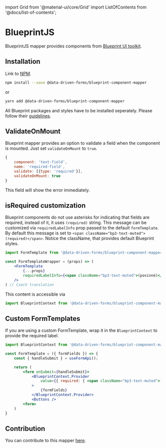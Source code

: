 import Grid from '@material-ui/core/Grid'
import ListOfContents from '@docs/list-of-contents';

<Grid container item>
<Grid item xs={12} md={10}>

# BlueprintJS

BlueprintJS mapper provides components from [Blueprint UI toolkit](https://blueprintjs.com/).

## Installation

Link to [NPM](https://www.npmjs.com/package/@data-driven-forms/blueprint-component-mapper).

```sh
npm install --save @data-driven-forms/blueprint-component-mapper
```
or
```sh
yarn add @data-driven-forms/blueprint-component-mapper
```

All Blueprint packages and styles have to be installed seperately. Please follow their [guidelines](https://blueprintjs.com/docs/#blueprint/getting-started).

## ValidateOnMount

Blueprint mapper provides an option to validate a field when the component is mounted. Just set `validateOnMount` to `true`.

```jsx
{
    component: 'text-field',
    name: 'required-field',
    validate: [{type: 'required'}],
    validateOnMount: true
}
```

This field will show the error immediately.

## isRequired customization

Blueprint components do not use asterisks for indicating that fields are required, instead of it, it uses `(required)` string. This message can be customized via `requiredLabelInfo` prop passed to the default `formTemplate`. By default this message is set to `<span className="bp3-text-muted">(required)</span>`. Notice the className, that provides default Blueprint styles.

```jsx
import FormTemplate from '@data-driven-forms/blueprint-component-mapper/dist/cjs/form-template';

const FormTemplateWrapper = (props) => (
    <FormTemplate
        {...props}
        requiredLabelInfo={<span className="bp3-text-muted">(povinné)</span>}
    />
) // Czech translation
```

This content is accessible via

```jsx
import BlueprintContext from '@data-driven-forms/blueprint-component-mapper/dist/cjs/blueprint-context';
```

## Custom FormTemplates

If you are using a custom FormTemplate, wrap it in the `BlueprintContext` to provide the required label.

```jsx
import BlueprintContext from '@data-driven-forms/blueprint-component-mapper/dist/cjs/blueprint-context';

const FormTemplate = ({ formFields }) => {
    const { handleSubmit } = useFormApi();

    return (
        <form onSubmit={handleSubmit}>
            <BlueprintContext.Provider
                value={{ required: { <span className="bp3-text-muted">(required)</span> }}}
            >
                {formFields}
            </BlueprintContext.Provider>
            <Buttons />
        <form>
    )
}
```

## Contribution

You can contribute to this mapper [here](https://github.com/data-driven-forms/react-forms/tree/master/packages/blueprint-component-mapper).

</Grid>
<Grid item xs={false} md={2}>
  <ListOfContents file="mappers/blueprint-component-mapper" />
</Grid>
</Grid>
